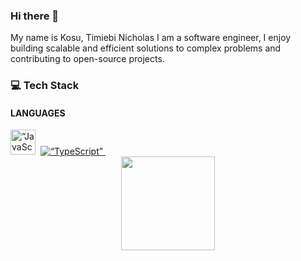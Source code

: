 ### Hi there 👋

<!--
**timiebi/timiebi** is a ✨ _special_ ✨ repository because its `README.md` (this file) appears on your GitHub profile.

Here are some ideas to get you started:

- 🔭 I’m currently working on ...
- 🌱 I’m currently learning ...
- 👯 I’m looking to collaborate on ...
- 🤔 I’m looking for help with ...
- 💬 Ask me about ...
- 📫 How to reach me: ...
- 😄 Pronouns: ...
- ⚡ Fun fact: ...
-->

My name is Kosu, Timiebi Nicholas I am a software engineer, I enjoy building scalable and efficient solutions to complex problems and contributing to open-source projects.

### :computer: Tech Stack
#### LANGUAGES
<div>
<!--     <a href=“https://www.python.org/”>
        <img src=“https://github.com/devicons/devicon/blob/master/icons/python/python-original-wordmark.svg” title=“Python” alt=“Python” width=“40" height=“40”/>&nbsp;
    </a> -->
<!--     <a href=“https://developer.mozilla.org/en-US/docs/Web/JavaScript”> -->
        <img src=“https://github.com/timiebi/timiebi/assets/101232013/4e808eea-e68a-435b-a00b-b9abd2f2b44f” title=“JavaScript” alt=“JavaScript” height="40" width=“40" />&nbsp;
<!--     </a>Ï -->
    <a href=“https://www.typescriptlang.org/”>
        <img src=“https://github.com/devicons/devicon/blob/master/icons/typescript/typescript-original.svg” title=“TypeScript” alt=“TypeScript” width=“40"/>&nbsp;
    </a>
</div>


<div align="center" >
  <img src="https://github.com/timiebi/timiebi/assets/101232013/9fdecb81-701f-4037-b0b8-44549ee7a13a" alt="" height="150" width="150"/>
</div>
